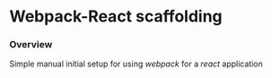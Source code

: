 # Webpack-React scaffolding

### Overview

Simple manual initial setup for using _webpack_ for a _react_ application
